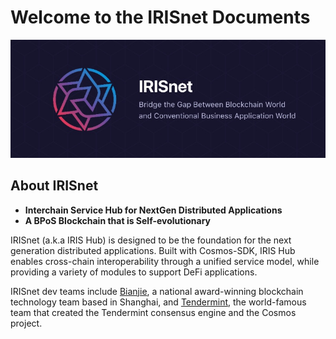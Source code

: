 # Welcome to the IRISnet Documents

![irisnet](./pics/iris.jpg)

## About IRISnet

- **Interchain Service Hub for NextGen Distributed Applications**
- **A BPoS Blockchain that is Self-evolutionary**

IRISnet (a.k.a IRIS Hub) is designed to be the foundation for the next generation distributed applications. Built with Cosmos-SDK, IRIS Hub enables cross-chain interoperability through a unified service model, while providing a variety of modules to support DeFi applications.

IRISnet dev teams include [Bianjie](https://www.bianjie.ai), a national award-winning blockchain technology team based in Shanghai, and [Tendermint](https://tendermint.com), the world-famous team that created the Tendermint consensus engine and the Cosmos project.
